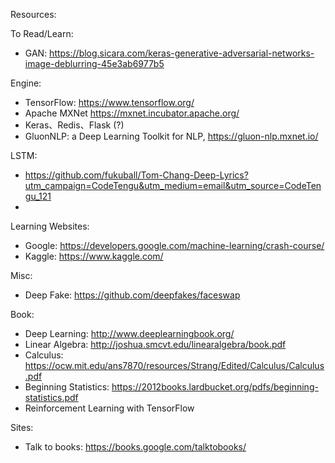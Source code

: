 Resources:

To Read/Learn:
 * GAN: https://blog.sicara.com/keras-generative-adversarial-networks-image-deblurring-45e3ab6977b5

Engine:
 * TensorFlow: https://www.tensorflow.org/
 * Apache MXNet https://mxnet.incubator.apache.org/
 * Keras、Redis、Flask (?)
 * GluonNLP: a Deep Learning Toolkit for NLP, https://gluon-nlp.mxnet.io/


LSTM:
 * https://github.com/fukuball/Tom-Chang-Deep-Lyrics?utm_campaign=CodeTengu&utm_medium=email&utm_source=CodeTengu_121
 * 

Learning Websites:
 * Google: https://developers.google.com/machine-learning/crash-course/
 * Kaggle: https://www.kaggle.com/

Misc:
 * Deep Fake: https://github.com/deepfakes/faceswap

Book:
 * Deep Learning: http://www.deeplearningbook.org/
 * Linear Algebra: http://joshua.smcvt.edu/linearalgebra/book.pdf
 * Calculus: https://ocw.mit.edu/ans7870/resources/Strang/Edited/Calculus/Calculus.pdf
 * Beginning Statistics: https://2012books.lardbucket.org/pdfs/beginning-statistics.pdf
 * Reinforcement Learning with TensorFlow


Sites:
 * Talk to books: https://books.google.com/talktobooks/
